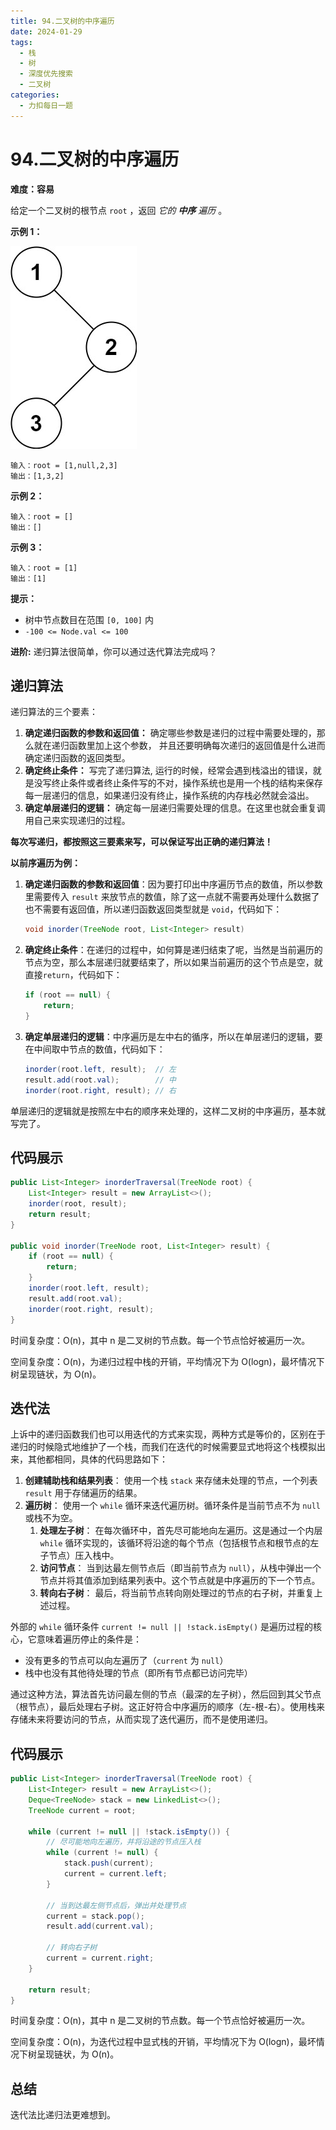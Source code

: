 ```yaml
---
title: 94.二叉树的中序遍历
date: 2024-01-29
tags:
  - 栈
  - 树
  - 深度优先搜索
  - 二叉树
categories:
  - 力扣每日一题
---
```

# 94.二叉树的中序遍历

**难度：容易**

给定一个二叉树的根节点 `root` ，返回 *它的 **中序** 遍历* 。

**示例 1：**

![img](./assets/inorder_1-1706613246251-9.jpg)

```
输入：root = [1,null,2,3]
输出：[1,3,2]
```

**示例 2：**

```
输入：root = []
输出：[]
```

**示例 3：**

```
输入：root = [1]
输出：[1]
```

**提示：**

- 树中节点数目在范围 `[0, 100]` 内
- `-100 <= Node.val <= 100`

**进阶:** 递归算法很简单，你可以通过迭代算法完成吗？

## 递归算法

递归算法的三个要素：

1. **确定递归函数的参数和返回值：** 确定哪些参数是递归的过程中需要处理的，那么就在递归函数里加上这个参数， 并且还要明确每次递归的返回值是什么进而确定递归函数的返回类型。
2. **确定终止条件：** 写完了递归算法, 运行的时候，经常会遇到栈溢出的错误，就是没写终止条件或者终止条件写的不对，操作系统也是用一个栈的结构来保存每一层递归的信息，如果递归没有终止，操作系统的内存栈必然就会溢出。
3. **确定单层递归的逻辑：** 确定每一层递归需要处理的信息。在这里也就会重复调用自己来实现递归的过程。

**每次写递归，都按照这三要素来写，可以保证写出正确的递归算法！**

**以前序遍历为例：**

1. **确定递归函数的参数和返回值**：因为要打印出中序遍历节点的数值，所以参数里需要传入 `result` 来放节点的数值，除了这一点就不需要再处理什么数据了也不需要有返回值，所以递归函数返回类型就是 `void`，代码如下：

   ```java
   void inorder(TreeNode root, List<Integer> result)
   ```

2. **确定终止条件**：在递归的过程中，如何算是递归结束了呢，当然是当前遍历的节点为空，那么本层递归就要结束了，所以如果当前遍历的这个节点是空，就直接`return`，代码如下：

   ```java
   if (root == null) {
       return;
   }
   ```

3. **确定单层递归的逻辑**：中序遍历是左中右的循序，所以在单层递归的逻辑，要在中间取中节点的数值，代码如下：

   ```java
   inorder(root.left, result);  // 左
   result.add(root.val);        // 中
   inorder(root.right, result); // 右
   ```

单层递归的逻辑就是按照左中右的顺序来处理的，这样二叉树的中序遍历，基本就写完了。

## 代码展示

```java
public List<Integer> inorderTraversal(TreeNode root) {
    List<Integer> result = new ArrayList<>();
    inorder(root, result);
    return result;
}

public void inorder(TreeNode root, List<Integer> result) {
    if (root == null) {
        return;
    }
    inorder(root.left, result);
    result.add(root.val);
    inorder(root.right, result);
}
```

时间复杂度：O(n)，其中 n 是二叉树的节点数。每一个节点恰好被遍历一次。

空间复杂度：O(n)，为递归过程中栈的开销，平均情况下为 O(logn)，最坏情况下树呈现链状，为 O(n)。

## 迭代法

上诉中的递归函数我们也可以用迭代的方式来实现，两种方式是等价的，区别在于递归的时候隐式地维护了一个栈，而我们在迭代的时候需要显式地将这个栈模拟出来，其他都相同，具体的代码思路如下：

1. **创建辅助栈和结果列表**： 使用一个栈 `stack` 来存储未处理的节点，一个列表 `result` 用于存储遍历的结果。
2. **遍历树**： 使用一个 `while` 循环来迭代遍历树。循环条件是当前节点不为 `null` 或栈不为空。
   1. **处理左子树**： 在每次循环中，首先尽可能地向左遍历。这是通过一个内层 `while` 循环实现的，该循环将沿途的每个节点（包括根节点和根节点的左子节点）压入栈中。
   2. **访问节点**： 当到达最左侧节点后（即当前节点为 `null`），从栈中弹出一个节点并将其值添加到结果列表中。这个节点就是中序遍历的下一个节点。
   3. **转向右子树**： 最后，将当前节点转向刚处理过的节点的右子树，并重复上述过程。

外部的 `while` 循环条件 `current != null || !stack.isEmpty()` 是遍历过程的核心，它意味着遍历停止的条件是：

- 没有更多的节点可以向左遍历了（`current` 为 `null`）
- 栈中也没有其他待处理的节点（即所有节点都已访问完毕）

通过这种方法，算法首先访问最左侧的节点（最深的左子树），然后回到其父节点（根节点），最后处理右子树。这正好符合中序遍历的顺序（左-根-右）。使用栈来存储未来将要访问的节点，从而实现了迭代遍历，而不是使用递归。

## 代码展示

```java
public List<Integer> inorderTraversal(TreeNode root) {
    List<Integer> result = new ArrayList<>();
    Deque<TreeNode> stack = new LinkedList<>();
    TreeNode current = root;

    while (current != null || !stack.isEmpty()) {
        // 尽可能地向左遍历，并将沿途的节点压入栈
        while (current != null) {
            stack.push(current);
            current = current.left;
        }

        // 当到达最左侧节点后，弹出并处理节点
        current = stack.pop();
        result.add(current.val);

        // 转向右子树
        current = current.right;
    }

    return result;
}
```

时间复杂度：O(n)，其中 n 是二叉树的节点数。每一个节点恰好被遍历一次。

空间复杂度：O(n)，为迭代过程中显式栈的开销，平均情况下为 O(logn)，最坏情况下树呈现链状，为 O(n)。

## 总结

迭代法比递归法更难想到。
